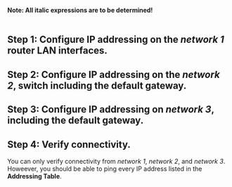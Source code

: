 **Note: All italic expressions are to be determined!**<br><br>

## Step 1: Configure IP addressing on the *network 1* router LAN interfaces.
## Step 2: Configure IP addressing on the *network 2*, switch including the default gateway.
## Step 3: Configure IP addressing on *network 3*, including the default gateway.
## Step 4: Verify connectivity.
You can only verify connectivity from *network 1*, *network 2*, and *network 3*. Howeever, you should be able to ping every IP address listed in the **Addressing Table**.
